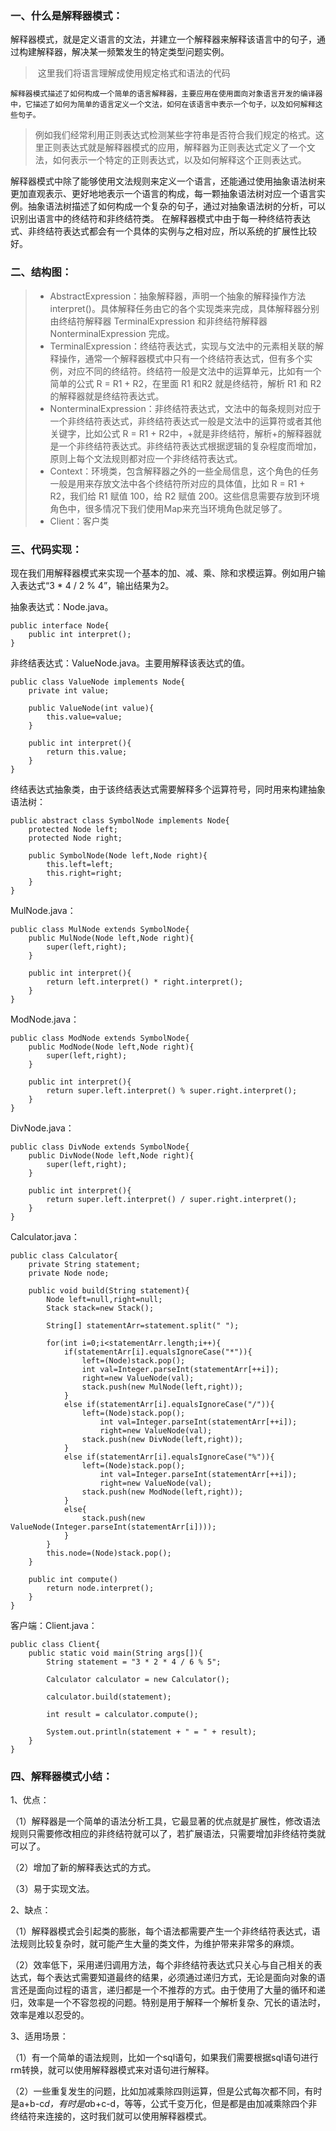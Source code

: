 ### 一、什么是解释器模式：

​    	解释器模式，就是定义语言的文法，并建立一个解释器来解释该语言中的句子，通过构建解释器，解决某一频繁发生的特定类型问题实例。

> ​	这里我们将语言理解成使用规定格式和语法的代码

   	解释器模式描述了如何构成一个简单的语言解释器，主要应用在使用面向对象语言开发的编译器中，它描述了如何为简单的语言定义一个文法，如何在该语言中表示一个句子，以及如何解释这些句子。

> ​	 例如我们经常利用正则表达式检测某些字符串是否符合我们规定的格式。这里正则表达式就是解释器模式的应用，解释器为正则表达式定义了一个文法，如何表示一个特定的正则表达式，以及如何解释这个正则表达式。

​		解释器模式中除了能够使用文法规则来定义一个语言，还能通过使用抽象语法树来更加直观表示、更好地地表示一个语言的构成，每一颗抽象语法树对应一个语言实例。抽象语法树描述了如何构成一个复杂的句子，通过对抽象语法树的分析，可以识别出语言中的终结符和非终结符类。 在解释器模式中由于每一种终结符表达式、非终结符表达式都会有一个具体的实例与之相对应，所以系统的扩展性比较好。

### 二、结构图：

> - AbstractExpression：抽象解释器，声明一个抽象的解释操作方法 interpret()。具体解释任务由它的各个实现类来完成，具体解释器分别由终结符解释器 TerminalExpression 和非终结符解释器 NonterminalExpression 完成。
> - TerminalExpression：终结符表达式，实现与文法中的元素相关联的解释操作，通常一个解释器模式中只有一个终结符表达式，但有多个实例，对应不同的终结符。终结符一般是文法中的运算单元，比如有一个简单的公式 R = R1 + R2，在里面 R1 和R2 就是终结符，解析 R1 和 R2 的解释器就是终结符表达式。
> - NonterminalExpression：非终结符表达式，文法中的每条规则对应于一个非终结符表达式，非终结符表达式一般是文法中的运算符或者其他关键字，比如公式 R = R1 + R2中，+就是非终结符，解析+的解释器就是一个非终结符表达式。非终结符表达式根据逻辑的复杂程度而增加，原则上每个文法规则都对应一个非终结符表达式。
> - Context：环境类，包含解释器之外的一些全局信息，这个角色的任务一般是用来存放文法中各个终结符所对应的具体值，比如 R = R1 + R2，我们给 R1 赋值 100，给 R2 赋值 200。这些信息需要存放到环境角色中，很多情况下我们使用Map来充当环境角色就足够了。
> - Client：客户类

### 三、代码实现：

​		现在我们用解释器模式来实现一个基本的加、减、乘、除和求模运算。例如用户输入表达式“3 * 4 / 2 % 4”，输出结果为2。

抽象表达式：Node.java。

```
public interface Node{
    public int interpret();
}
```

非终结表达式：ValueNode.java。主要用解释该表达式的值。

```
public class ValueNode implements Node{
    private int value;
    
    public ValueNode(int value){
        this.value=value;
    }
        
    public int interpret(){
        return this.value;
    }
}
```

终结表达式抽象类，由于该终结表达式需要解释多个运算符号，同时用来构建抽象语法树：

```
public abstract class SymbolNode implements Node{
    protected Node left;
    protected Node right;
    
    public SymbolNode(Node left,Node right){
        this.left=left;
        this.right=right;
    }
}
```

MulNode.java：

```
public class MulNode extends SymbolNode{
    public MulNode(Node left,Node right){
        super(left,right);
    }
    
    public int interpret(){
        return left.interpret() * right.interpret();
    }
}
```

ModNode.java：

```
public class ModNode extends SymbolNode{
    public ModNode(Node left,Node right){
        super(left,right);
    }
    
    public int interpret(){
        return super.left.interpret() % super.right.interpret();
    }
}
```

DivNode.java：

```
public class DivNode extends SymbolNode{
    public DivNode(Node left,Node right){
        super(left,right);
    }
    
    public int interpret(){
        return super.left.interpret() / super.right.interpret();
    }
}
```

Calculator.java：

```
public class Calculator{
    private String statement;
    private Node node;
    
    public void build(String statement){
        Node left=null,right=null;
        Stack stack=new Stack();
        
        String[] statementArr=statement.split(" ");
        
        for(int i=0;i<statementArr.length;i++){    
            if(statementArr[i].equalsIgnoreCase("*")){
                left=(Node)stack.pop();
                int val=Integer.parseInt(statementArr[++i]);
                right=new ValueNode(val); 
                stack.push(new MulNode(left,right));
            }
            else if(statementArr[i].equalsIgnoreCase("/")){
                left=(Node)stack.pop();
                    int val=Integer.parseInt(statementArr[++i]);
                    right=new ValueNode(val); 
                stack.push(new DivNode(left,right));                
            }
            else if(statementArr[i].equalsIgnoreCase("%")){
                left=(Node)stack.pop();
                    int val=Integer.parseInt(statementArr[++i]);
                    right=new ValueNode(val); 
                stack.push(new ModNode(left,right));               
            }
            else{
                stack.push(new ValueNode(Integer.parseInt(statementArr[i])));
            }
        }
        this.node=(Node)stack.pop();
    }
    
    public int compute()
        return node.interpret();
    }
}
```

客户端：Client.java：

```
public class Client{
    public static void main(String args[]){
        String statement = "3 * 2 * 4 / 6 % 5";
        
        Calculator calculator = new Calculator();
        
        calculator.build(statement);
        
        int result = calculator.compute();
        
        System.out.println(statement + " = " + result);    
    }
}
```

### 四、解释器模式小结：

1、优点：

（1）解释器是一个简单的语法分析工具，它最显著的优点就是扩展性，修改语法规则只需要修改相应的非终结符就可以了，若扩展语法，只需要增加非终结符类就可以了。

（2）增加了新的解释表达式的方式。

（3）易于实现文法。

2、缺点：

（1）解释器模式会引起类的膨胀，每个语法都需要产生一个非终结符表达式，语法规则比较复杂时，就可能产生大量的类文件，为维护带来非常多的麻烦。

（2）效率低下，采用递归调用方法，每个非终结符表达式只关心与自己相关的表达式，每个表达式需要知道最终的结果，必须通过递归方式，无论是面向对象的语言还是面向过程的语言，递归都是一个不推荐的方式。由于使用了大量的循环和递归，效率是一个不容忽视的问题。特别是用于解释一个解析复杂、冗长的语法时，效率是难以忍受的。

3、适用场景：

（1）有一个简单的语法规则，比如一个sql语句，如果我们需要根据sql语句进行rm转换，就可以使用解释器模式来对语句进行解释。

（2）一些重复发生的问题，比如加减乘除四则运算，但是公式每次都不同，有时是a+b-c*d，有时是a*b+c-d，等等，公式千变万化，但是都是由加减乘除四个非终结符来连接的，这时我们就可以使用解释器模式。